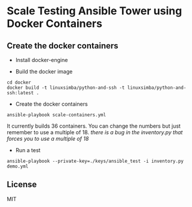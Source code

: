 # Scale Testing Ansible Tower using Docker Containers


## Create the docker containers

* Install docker-engine

* Build the docker image

```
cd docker
docker build -t linuxsimba/python-and-ssh -t linuxsimba/python-and-ssh:latest .

```

* Create the docker containers

```
ansible-playbook scale-containers.yml
```

It currently builds 36 containers. You can change the numbers
but just remember to use a multiple of 18.  _there is a bug in the inventory.py that forces you to use a multiple of 18_

* Run a test

```
ansible-playbook --private-key=./keys/ansible_test -i inventory.py demo.yml

```
## License

MIT
